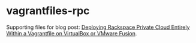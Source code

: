 vagrantfiles-rpc
================

Supporting files for blog post: [Deploying Rackspace Private Cloud Entirely Within a Vagrantfile on VirtualBox or VMware Fusion](https://thornelabs.blog/posts/deploy-rackspace-private-cloud-entirely-within-a-vagrantfile-on-virtualbox-or-vmware-fusion.html).
